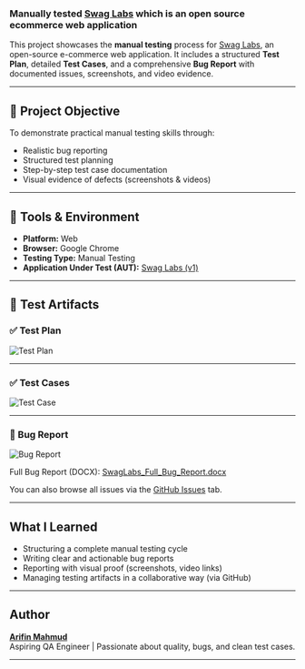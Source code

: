 ### Manually tested [Swag Labs](https://www.saucedemo.com/v1/index.html) which is an open source ecommerce web application 

This project showcases the **manual testing** process for [Swag Labs](https://www.saucedemo.com/v1/index.html), an open-source e-commerce web application. It includes a structured **Test Plan**, detailed **Test Cases**, and a comprehensive **Bug Report** with documented issues, screenshots, and video evidence.

---

## 📌 Project Objective

To demonstrate practical manual testing skills through:
- Realistic bug reporting
- Structured test planning
- Step-by-step test case documentation
- Visual evidence of defects (screenshots & videos)

---

## 📌 Tools & Environment

- **Platform:** Web  
- **Browser:** Google Chrome  
- **Testing Type:** Manual Testing  
- **Application Under Test (AUT):** [Swag Labs (v1)](https://www.saucedemo.com/v1/index.html)

---

## 📄 Test Artifacts

### ✅ Test Plan  
![Test Plan](https://github.com/user-attachments/assets/de0525c5-ced6-4752-88ff-f06efdd26ae5)

---

### ✅ Test Cases  
![Test Case](https://github.com/user-attachments/assets/2d344603-0fa0-4ec1-a8fa-970447a5e0ab)

---

### 🐞 Bug Report  
![Bug Report](https://github.com/user-attachments/assets/b9335c7e-fb2a-4bcd-9815-2a14790012c2)

Full Bug Report (DOCX): [SwagLabs_Full_Bug_Report.docx](./SwagLabs_Full_Bug_Report.docx)

You can also browse all issues via the [GitHub Issues](https://github.com/Arifin-113/SwagLabs-Manual_Testing/issues) tab.

---

## What I Learned

- Structuring a complete manual testing cycle  
- Writing clear and actionable bug reports  
- Reporting with visual proof (screenshots, video links)  
- Managing testing artifacts in a collaborative way (via GitHub)

---

## Author

**[Arifin Mahmud](https://www.linkedin.com/in/arifin-mahmud/)**  
Aspiring QA Engineer | Passionate about quality, bugs, and clean test cases. 


---


